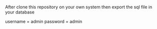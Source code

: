 After clone this repository on your own system then export the sql file in your database


username = admin
password = admin